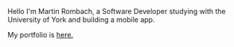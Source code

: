 Hello I'm Martin Rombach, a Software Developer studying with the University of York and building a mobile app.

My portfolio is <a href="https://martinrombach88.github.io/portfolio/"> here.</a>
